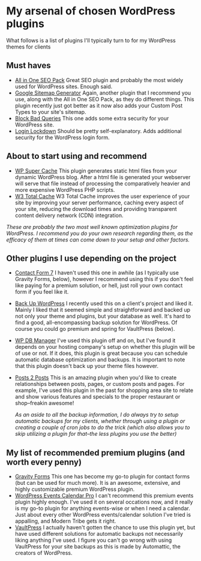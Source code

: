 # My arsenal of chosen WordPress plugins

What follows is a list of plugins I'll typically turn to for my WordPress themes for clients

## Must haves

* [All in One SEO Pack](http://wordpress.org/extend/plugins/all-in-one-seo-pack/)
  Great SEO plugin and probably the most widely used for WordPress sites. Enough said.
* [Google Sitemap Generator](http://wordpress.org/extend/plugins/google-sitemap-generator/)
  Again, another plugin that I recommend you use, along with the All in One SEO Pack, as they do different things. This plugin recently just got better as it now also adds your Custom Post Types to your site's sitemap.
* [Block Bad Queries](http://wordpress.org/extend/plugins/block-bad-queries/)
  This one adds some extra security for your WordPress site.
* [Login Lockdown](http://wordpress.org/extend/plugins/login-lockdown/)
  Should be pretty self-explanatory. Adds additional security for the WordPress login form.
  
## About to start using and recommend

* [WP Super Cache](http://wordpress.org/extend/plugins/wp-super-cache/)
  This plugin generates static html files from your dynamic WordPress blog. After a html file is generated your webserver will serve that file instead of processing the comparatively heavier and more expensive WordPress PHP scripts.
* [W3 Total Cache](http://wordpress.org/extend/plugins/w3-total-cache/)
  W3 Total Cache improves the user experience of your site by improving your server performance, caching every aspect of your site, reducing the download times and providing transparent content delivery network (CDN) integration.
  
 _These are probably the two most well known optimization plugins for WordPress. I recommend you do your own research regarding them, as the efficacy of them at times can come down to your setup and other factors._

## Other plugins I use depending on the project

* [Contact Form 7](http://wordpress.org/extend/plugins/contact-form-7/)
  I haven't used this one in awhile (as I typically use Gravity Forms, below), however I recommend using this if you don't feel like paying for a premium solution, or hell, just roll your own contact form if you feel like it.
* [Back Up WordPress](http://wordpress.org/extend/plugins/backupwordpress/)
  I recently used this on a client's project and liked it. Mainly I liked that it seemed simple and straightforward and backed up not only your theme and plugins, but your database as well. It's hard to find a good, all-encompassing backup solution for WordPress. Of course you could go premium and spring for VaultPress (below).
* [WP DB Manager](http://wordpress.org/extend/plugins/wp-dbmanager/)
  I've used this plugin off and on, but I've found it depends on your hosting company's setup on whether this plugin will be of use or not. If it does, this plugin is great because you can schedule automatic database optimization and backups. It is important to note that this plugin doesn't back up your theme files however.
* [Posts 2 Posts](http://wordpress.org/extend/plugins/posts-to-posts/)
  This is an amazing plugin when you'd like to create relationships between posts, pages, or custom posts and pages. For example, I've used this plugin in the past for shopping area site to relate and show various features and specials to the proper restaurant or shop–freakin awesome!
  
  *As an aside to all the backup information, I do always try to setup automatic backups for my clients, whether through using a plugin or creating a couple of cron jobs to do the trick (which also allows you to skip utilizing a plugin for that–the less plugins you use the better)*

## My list of recommended premium plugins (and worth every penny)

* [Gravity Forms](http://www.gravityforms.com/)
  This one has become my go-to plugin for contact forms (but can be used for much more). It is an awesome, extensive, and highly customizable premium WordPress plugin.
* [WordPress Events Calendar Pro](http://tri.be/wordpress-events-calendar-pro/)
  I can't recommend this premium events plugin highly enough. I've used it on several occations now, and it really is my go-to plugin for anything events-wise or when I need a calendar. Just about every other WordPress events/calendar solution I've tried is appalling, and Modern Tribe gets it right.
* [VaultPress](http://vaultpress.com/)
  I actually haven't gotten the chance to use this plugin yet, but have used different solutions for automatic backups not necessarily liking anything I've used. I figure you can't go wrong with using VaultPress for your site backups as this is made by Automattic, the creators of WordPress.